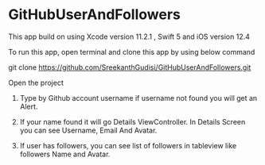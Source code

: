 # GitHubUserAndFollowers

This app build on using Xcode version 11.2.1 , Swift 5 and iOS version 12.4


To run this app, open terminal and clone this app by using below command

git clone https://github.com/SreekanthGudisi/GitHubUserAndFollowers.git


Open the project 

1. Type by Github account username if username not found you will get an Alert.

2. If your name found it will go Details ViewController.  In Details Screen you can see Username, Email And Avatar. 

3. If user has followers, you can see list of followers in tableview like followers Name and Avatar.
